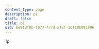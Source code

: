 ```yaml
---
content_type: page
description: p1
draft: false
title: p1
uid: be813f8b-f077-477d-afcf-1df18b095996
---
```

1p